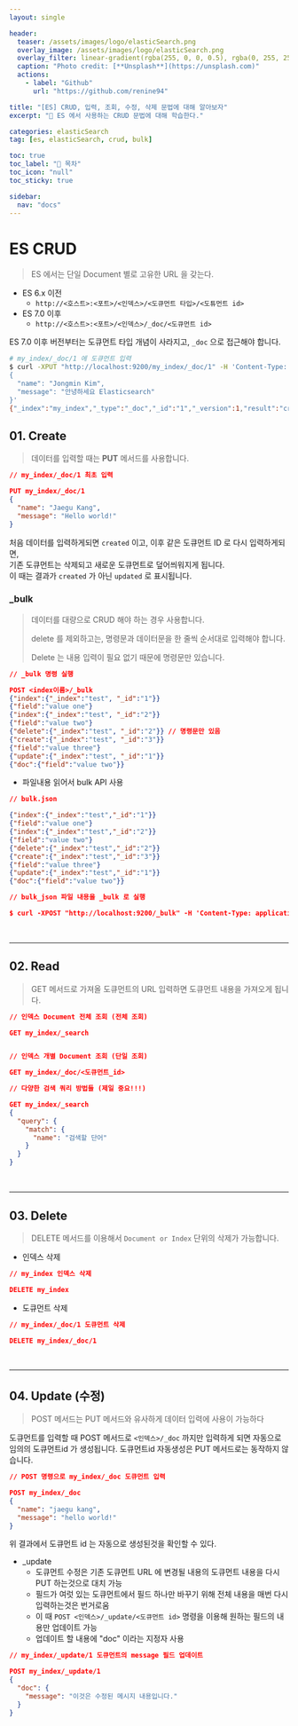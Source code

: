 ```yaml
---
layout: single

header:
  teaser: /assets/images/logo/elasticSearch.png
  overlay_image: /assets/images/logo/elasticSearch.png
  overlay_filter: linear-gradient(rgba(255, 0, 0, 0.5), rgba(0, 255, 255, 0.5))
  caption: "Photo credit: [**Unsplash**](https://unsplash.com)"
  actions:
    - label: "Github"
      url: "https://github.com/renine94"

title: "[ES] CRUD, 입력, 조회, 수정, 삭제 문법에 대해 알아보자"
excerpt: "🚀 ES 에서 사용하는 CRUD 문법에 대해 학습한다."

categories: elasticSearch
tag: [es, elasticSearch, crud, bulk]

toc: true
toc_label: "📕 목차"
toc_icon: "null"
toc_sticky: true

sidebar:
  nav: "docs"
---
```


# ES CRUD

> ES 에서는 단일 Document 별로 고유한 URL 을 갖는다.



- ES 6.x 이전
  - `http://<호스트>:<포트>/<인덱스>/<도큐먼트 타입>/<도튜먼트 id>`
- ES 7.0 이후
  - `http://<호스트>:<포트>/<인덱스>/_doc/<도큐먼트 id>`



ES 7.0 이후 버전부터는 도큐먼트 타입 개념이 사라지고, `_doc` 으로 접근해야 합니다.

```sh
# my_index/_doc/1 에 도큐먼트 입력
$ curl -XPUT "http://localhost:9200/my_index/_doc/1" -H 'Content-Type: application/json' -d'
{
  "name": "Jongmin Kim",
  "message": "안녕하세요 Elasticsearch"
}'
{"_index":"my_index","_type":"_doc","_id":"1","_version":1,"result":"created","_shards":{"total":2,"successful":1,"failed":0},"_seq_no":0,"_primary_term":1}
```





## 01. Create

> 데이터를 입력할 때는 **PUT** 메서드를 사용합니다.



```json
// my_index/_doc/1 최초 입력

PUT my_index/_doc/1
{
  "name": "Jaegu Kang",
  "message": "Hello world!"
}
```



처음 데이터를 입력하게되면 `created` 이고, 이후 같은 도큐먼트 ID 로 다시 입력하게되면,<br>기존 도큐먼트는 삭제되고 새로운 도큐먼트로 덮어씌워지게 됩니다.<br>이 때는 결과가 `created` 가 아닌 `updated` 로 표시됩니다.



### _bulk

> 데이터를 대량으로 CRUD 해야 하는 경우 사용합니다.
>
> delete 를 제외하고는, 명령문과 데이터문을 한 줄씩 순서대로 입력해야 합니다.
>
> Delete 는 내용 입력이 필요 없기 때문에 명령문만 있습니다.

```json
// _bulk 명령 실행

POST <index이름>/_bulk
{"index":{"_index":"test", "_id":"1"}}
{"field":"value one"}
{"index":{"_index":"test", "_id":"2"}}
{"field":"value two"}
{"delete":{"_index":"test", "_id":"2"}} // 명령문만 있음
{"create":{"_index":"test", "_id":"3"}}
{"field":"value three"}
{"update":{"_index":"test", "_id":"1"}}
{"doc":{"field":"value two"}}
```



- 파일내용 읽어서 bulk API 사용

```json
// bulk.json

{"index":{"_index":"test","_id":"1"}}
{"field":"value one"}
{"index":{"_index":"test","_id":"2"}}
{"field":"value two"}
{"delete":{"_index":"test","_id":"2"}}
{"create":{"_index":"test","_id":"3"}}
{"field":"value three"}
{"update":{"_index":"test","_id":"1"}}
{"doc":{"field":"value two"}}

// bulk_json 파일 내용을 _bulk 로 실행

$ curl -XPOST "http://localhost:9200/_bulk" -H 'Content-Type: application/json' --data-binary @bulk.json

```









<br>

---



## 02. Read

> GET 메서드로 가져올 도큐먼트의 URL 입력하면 도큐먼트 내용을 가져오게 됩니다.



```json
// 인덱스 Document 전체 조회 (전체 조회)

GET my_index/_search


// 인덱스 개별 Document 조회 (단일 조회)

GET my_index/_doc/<도큐먼트_id>

// 다양한 검색 쿼리 방법들 (제일 중요!!!)

GET my_index/_search
{
  "query": {
    "match": {
      "name": "검색할 단어"
    }
  }
}
```



<br>

---

## 03. Delete

> DELETE 메서드를 이용해서 `Document or Index` 단위의 삭제가 가능합니다.



- 인덱스 삭제

```json
// my_index 인덱스 삭제

DELETE my_index
```





- 도큐먼트 삭제

```json
// my_index/_doc/1 도큐먼트 삭제

DELETE my_index/_doc/1
```





<br>

---

## 04. Update (수정)

> POST 메서드는 PUT 메서드와 유사하게 데이터 입력에 사용이 가능하다



도큐먼트를 입력할 때 POST 메서드로 `<인덱스>/_doc` 까지만 입력하게 되면 자동으로 임의의 도큐먼트id 가 생성됩니다. 도큐먼트id 자동생성은 PUT 메서드로는 동작하지 않습니다.



```json
// POST 명령으로 my_index/_doc 도큐먼트 입력

POST my_index/_doc
{
  "name": "jaegu kang",
  "message": "hello world!"
}
```



위 결과에서 도큐먼트 id 는 자동으로 생성된것을 확인할 수 있다.



- _update
  - 도큐먼트 수정은 기존 도큐먼트 URL 에 변경될 내용의 도큐먼트 내용을 다시 PUT 하는것으로 대치 가능
  - 필드가 여럿 있는 도큐먼트에서 필드 하나만 바꾸기 위해 전체 내용을 매번 다시 입력하는것은 번거로움
  - 이 때 `POST <인덱스>/_update/<도큐먼트 id>` 명령을 이용해 원하는 필드의 내용만 업데이트 가능
  - 업데이트 할 내용에 "doc" 이라는 지정자 사용

```json
// my_index/_update/1 도큐먼트의 message 필드 업데이트

POST my_index/_update/1
{
  "doc": {
    "message": "이것은 수정된 메시지 내용입니다."
  }
}
```






































